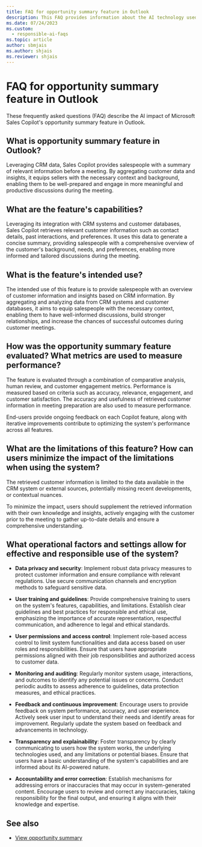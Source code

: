 ```yaml
---
title: FAQ for opportunity summary feature in Outlook
description: This FAQ provides information about the AI technology used in Microsoft Sales Copilot, along with key considerations and details about how AI is used, how it was tested and evaluated, and any specific limitations.
ms.date: 07/24/2023
ms.custom: 
  - responsible-ai-faqs
ms.topic: article
author: sbmjais
ms.author: shjais
ms.reviewer: shjais
---
```


# FAQ for opportunity summary feature in Outlook

These frequently asked questions (FAQ) describe the AI impact of Microsoft Sales Copilot's opportunity summary feature in Outlook.

## What is opportunity summary feature in Outlook?

Leveraging CRM data, Sales Copilot provides salespeople with a summary of relevant information before a meeting. By aggregating customer data and insights, it equips sellers with the necessary context and background, enabling them to be well-prepared and engage in more meaningful and productive discussions during the meeting.

## What are the feature's capabilities?

Leveraging its integration with CRM systems and customer databases, Sales Copilot retrieves relevant customer information such as contact details, past interactions, and preferences. It uses this data to generate a concise summary, providing salespeople with a comprehensive overview of the customer's background, needs, and preferences, enabling more informed and tailored discussions during the meeting.

## What is the feature's intended use?

The intended use of this feature is to provide salespeople with an overview of customer information and insights based on CRM information. By aggregating and analyzing data from CRM systems and customer databases, it aims to equip salespeople with the necessary context, enabling them to have well-informed discussions, build stronger relationships, and increase the chances of successful outcomes during customer meetings.

## How was the opportunity summary feature evaluated? What metrics are used to measure performance?

The feature is evaluated through a combination of comparative analysis, human review, and customer engagement metrics. Performance is measured based on criteria such as accuracy, relevance, engagement, and customer satisfaction. The accuracy and usefulness of retrieved customer information in meeting preparation are also used to measure performance.

End-users provide ongoing feedback on each Copilot feature, along with iterative improvements contribute to optimizing the system's performance across all features.

## What are the limitations of this feature? How can users minimize the impact of the limitations when using the system?

The retrieved customer information is limited to the data available in the CRM system or external sources, potentially missing recent developments, or contextual nuances.

To minimize the impact, users should supplement the retrieved information with their own knowledge and insights, actively engaging with the customer prior to the meeting to gather up-to-date details and ensure a comprehensive understanding.

## What operational factors and settings allow for effective and responsible use of the system?

- **Data privacy and security**: Implement robust data privacy measures to protect customer information and ensure compliance with relevant regulations. Use secure communication channels and encryption methods to safeguard sensitive data.

- **User training and guidelines**: Provide comprehensive training to users on the system's features, capabilities, and limitations. Establish clear guidelines and best practices for responsible and ethical use, emphasizing the importance of accurate representation, respectful communication, and adherence to legal and ethical standards.

- **User permissions and access control**: Implement role-based access control to limit system functionalities and data access based on user roles and responsibilities. Ensure that users have appropriate permissions aligned with their job responsibilities and authorized access to customer data.

- **Monitoring and auditing**: Regularly monitor system usage, interactions, and outcomes to identify any potential issues or concerns. Conduct periodic audits to assess adherence to guidelines, data protection measures, and ethical practices.

- **Feedback and continuous improvement**: Encourage users to provide feedback on system performance, accuracy, and user experience. Actively seek user input to understand their needs and identify areas for improvement. Regularly update the system based on feedback and advancements in technology.

- **Transparency and explainability**: Foster transparency by clearly communicating to users how the system works, the underlying technologies used, and any limitations or potential biases. Ensure that users have a basic understanding of the system's capabilities and are informed about its AI-powered nature.

- **Accountability and error correction**: Establish mechanisms for addressing errors or inaccuracies that may occur in system-generated content. Encourage users to review and correct any inaccuracies, taking responsibility for the final output, and ensuring it aligns with their knowledge and expertise.


## See also

- [View opportunity summary](view-opportunity-summary.md)
